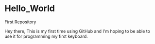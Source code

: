 # Hello_World
First Repository

Hey there, This is my first time using GitHub and I'm hoping to be able to use it for programming my first keyboard.
